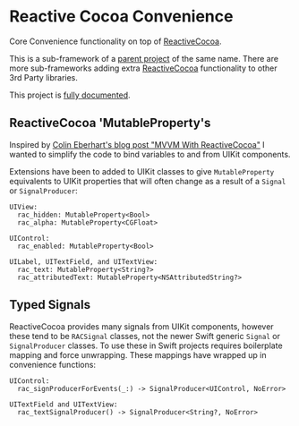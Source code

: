 # Reactive Cocoa Convenience

Core Convenience functionality on top of [ReactiveCocoa].

This is a sub-framework of a [parent project](https://github.com/joshc89/ReactiveCocoaConvenience) of the same name.  There are more sub-frameworks adding extra [ReactiveCocoa] functionality to other 3rd Party libraries.

This project is [fully documented](). 

## ReactiveCocoa 'MutableProperty's

Inspired by [Colin Eberhart's blog post "MVVM With ReactiveCocoa"](http://blog.scottlogic.com/2015/05/15/mvvm-reactive-cocoa-3.html) I wanted to simplify the code to bind variables to and from UIKit components.

Extensions have been to added to UIKit classes to give `MutableProperty` equivalents to UIKit properties that will often change as a result of a `Signal` or `SignalProducer`:

	UIView:
      rac_hidden: MutableProperty<Bool>
      rac_alpha: MutableProperty<CGFloat>

    UIControl:
      rac_enabled: MutableProperty<Bool>
    
    UILabel, UITextField, and UITextView:
      rac_text: MutableProperty<String?>
      rac_attributedText: MutableProperty<NSAttributedString?>
  
## Typed Signals

ReactiveCocoa provides many signals from UIKit components, however these tend to be `RACSignal` classes, not the newer Swift generic `Signal` or `SignalProducer` classes. To use these in Swift projects requires boilerplate mapping and force unwrapping. These mappings have wrapped up in convenience functions:

    UIControl:
      rac_signProducerForEvents(_:) -> SignalProducer<UIControl, NoError>
      
    UITextField and UITextView:
      rac_textSignalProducer() -> SignalProducer<String?, NoError>

[ReactiveCocoa]: https://github.com/ReactiveCocoa/ReactiveCocoa